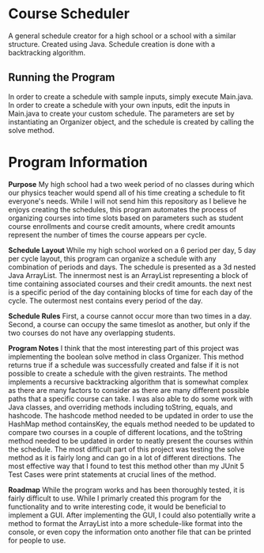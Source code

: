 # Course Scheduler
A general schedule creator for a high school or a school with a similar structure. Created using Java. Schedule creation is done with a backtracking algorithm.

## Running the Program
In order to create a schedule with sample inputs, simply execute Main.java. In order to create a schedule with your own inputs, edit the inputs in Main.java to create your custom schedule. The parameters are set by instantiating an Organizer object, and the schedule is created by calling the solve method. 

# Program Information
**Purpose**
My high school had a two week period of no classes during which our physics teacher would spend all of his time creating a schedule to fit everyone's needs. While I will not send him this repository as I believe he enjoys creating the schedules, this program automates the process of organizing courses into time slots based on parameters such as student course enrollments and course credit amounts, where credit amounts represent the number of times the course appears per cycle.

**Schedule Layout**
While my high school worked on a 6 period per day, 5 day per cycle layout, this program can organize a schedule with any combination of periods and days. The schedule is presented as a 3d nested Java ArrayList. The innermost nest is an ArrayList representing a block of time containing associated courses and their credit amounts. the next nest is a specific period of the day containing blocks of time for each day of the cycle. The outermost nest contains every period of the day. 

**Schedule Rules**
First, a course cannot occur more than two times in a day. Second, a course can occupy the same timeslot as another, but only if the two courses do not have any overlapping students.

**Program Notes**
I think that the most interesting part of this project was implementing the boolean solve method in class Organizer. This method returns true if a schedule was successfully created and false if it is not possible to create a schedule with the given restraints. The method implements a recursive backtracking algorithm that is somewhat complex as there are many factors to consider as there are many different possible paths that a specific course can take. I was also able to do some work with Java classes, and overriding methods including toString, equals, and hashcode. The hashcode method needed to be updated in order to use the HashMap method containsKey, the equals method needed to be updated to compare two courses in a couple of different locations, and the toString method needed to be updated in order to neatly present the courses within the schedule. The most difficult part of this project was testing the solve method as it is fairly long and can go in a lot of different directions. The most effective way that I found to test this method other than my JUnit 5 Test Cases were print statements at crucial lines of the method.

**Roadmap**
While the program works and has been thoroughly tested, it is fairly difficult to use. While I primarly created this program for the functionality and to write interesting code, it would be beneficial to implement a GUI. After implementing the GUI, I could also potentially write a method to format the ArrayList into a more schedule-like format into the console, or even copy the information onto another file that can be printed for people to use. 
